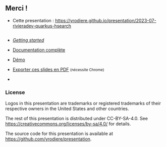 <!-- .slide: data-state="focus" -->

<!-- .element: class="grid" -->
## Merci !

* Cette presentation : <https://yrodiere.github.io/presentation/2023-07-rivieradev-quarkus-hsearch>
<img data-src="../image/qr/2023-07-rivieradev-quarkus-hsearch.png" class="qr" />

* [*Getting started*](https://quarkus.io/guides/hibernate-search-orm-elasticsearch)
* [Documentation complète](https://hibernate.org/search/documentation)

* [Démo](https://github.com/hibernate/hibernate-demos/tree/main/hibernate-search/hsearch-outbox-polling)
* <a href="?print-pdf">Exporter ces slides en PDF</a> <small>(nécessite Chrome)</small>



-

<!-- .element data-visibility="uncounted" -->

### License

Logos in this presentation are trademarks or registered trademarks of their respective owners in the United States and other countries.

The rest of this presentation is distributed under CC-BY-SA-4.0. See https://creativecommons.org/licenses/by-sa/4.0/ for details.

The source code for this presentation is available at https://github.com/yrodiere/presentation.
